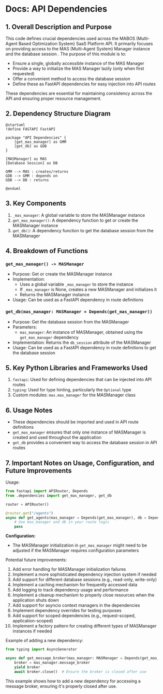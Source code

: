 # Docs: API Dependencies

## 1. Overall Description and Purpose

This code defines crucial dependencies used across the MABOS (Multi-Agent Based Optimization System) SaaS Platform API. It primarily focuses on providing access to the MAS (Multi-Agent System) Manager instance and the database session . The purpose of this module is to:

- Ensure a single, globally accessible instance of the MAS Manager
- Provide a way to initialize the MAS Manager lazily (only when first requested)
- Offer a convenient method to access the database session
- Define these as FastAPI dependencies for easy injection into API routes

These dependencies are essential for maintaining consistency across the API and ensuring proper resource management.

## 2. Dependency Structure Diagram

```
@startuml
!define FASTAPI FastAPI

package "API Dependencies" {
    [get_mas_manager] as GMM
    [get_db] as GDB
}

[MASManager] as MAS
[Database Session] as DB

GMM --> MAS : creates/returns
GDB --> GMM : depends on
GDB --> DB : returns

@enduml

```

## 3. Key Components

1. `_mas_manager`: A global variable to store the MASManager instance
2. `get_mas_manager()`: A dependency function to get or create the MASManager instance
3. `get_db()`: A dependency function to get the database session from the MASManager

## 4. Breakdown of Functions

### `get_mas_manager() -> MASManager`

- Purpose: Get or create the MASManager instance
- Implementation:
    - Uses a global variable `_mas_manager` to store the instance
    - If `_mas_manager` is None, creates a new MASManager and initializes it
    - Returns the MASManager instance
- Usage: Can be used as a FastAPI dependency in route definitions

### `get_db(mas_manager: MASManager = Depends(get_mas_manager))`

- Purpose: Get the database session from the MASManager
- Parameters:
    - `mas_manager`: An instance of MASManager, obtained using the `get_mas_manager` dependency
- Implementation: Returns the `db_session` attribute of the MASManager
- Usage: Can be used as a FastAPI dependency in route definitions to get the database session

## 5. Key Python Libraries and Frameworks Used

1. `fastapi`: Used for defining dependencies that can be injected into API routes
2. `typing`: Used for type hinting, particularly the `Optional` type
3. Custom modules: `mas.mas_manager` for the MASManager class

## 6. Usage Notes

- These dependencies should be imported and used in API route definitions
- `get_mas_manager` ensures that only one instance of MASManager is created and used throughout the application
- `get_db` provides a convenient way to access the database session in API routes

## 7. Important Notes on Usage, Configuration, and Future Improvements

Usage:

```python
from fastapi import APIRouter, Depends
from .dependencies import get_mas_manager, get_db

router = APIRouter()

@router.get("/agents")
async def get_agents(mas_manager = Depends(get_mas_manager), db = Depends(get_db)):
    # Use mas_manager and db in your route logic
    pass

```

**Configuration:**

- The MASManager initialization in `get_mas_manager` might need to be adjusted if the MASManager requires configuration parameters

Potential future improvements:

1. Add error handling for MASManager initialization failures
2. Implement a more sophisticated dependency injection system if needed
3. Add support for different database sessions (e.g., read-only, write-only)
4. Implement a caching mechanism for frequently accessed data
5. Add logging to track dependency usage and performance
6. Implement a cleanup mechanism to properly close resources when the application shuts down
7. Add support for asyncio context managers in the dependencies
8. Implement dependency overrides for testing purposes
9. Add support for scoped dependencies (e.g., request-scoped, application-scoped)
10. Implement a factory pattern for creating different types of MASManager instances if needed

Example of adding a new dependency:

```python
from typing import AsyncGenerator

async def get_message_broker(mas_manager: MASManager = Depends(get_mas_manager)) -> AsyncGenerator:
    broker = mas_manager.message_broker
    yield broker
    await broker.close()  # Ensure the broker is closed after use

```

This example shows how to add a new dependency for accessing a message broker, ensuring it's properly closed after use.